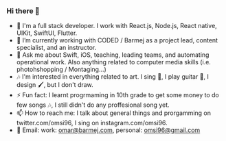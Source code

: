 ### Hi there 👋

- 🥞 I'm a full stack developer. I work with React.js, Node.js, React native, UIKit, SwiftUI, Flutter. 
- 🔭 I’m currently working with CODED / Barmej as a project lead, content specialist, and an instructor.
- 💬 Ask me about Swift, iOS, teaching, leading teams, and automating operational work. Also anything related to computer media skills (i.e. photohshopping / Montaging...)
- 🎶 I'm interested in everything related to art. I sing 🎤, I play guitar 🎸, I design 🖌, but I don't draw. 
- ⚡ Fun fact: I learnt progrmaming in  10th grade to get some money to do few songs 🎶, I still didn't do any proffesional song yet. 
- 📫 How to reach me: I talk about general things and prorgamming on twitter.com/omsi96, I sing on instagram.com/omsi96.
- 📧 Email: work: omar@barmej.com, personal: omsi96@gmail.com


